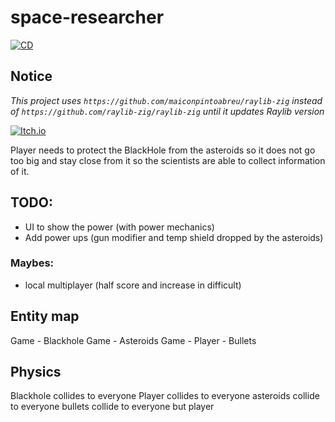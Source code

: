 # space-researcher
[![CD](https://github.com/maiconpintoabreu/space-researcher/actions/workflows/cd.yml/badge.svg)](https://github.com/maiconpintoabreu/space-researcher/actions/workflows/cd.yml)

## Notice
*This project uses `https://github.com/maiconpintoabreu/raylib-zig` instead of `https://github.com/raylib-zig/raylib-zig` until it updates Raylib version*

[![Itch.io](https://static.itch.io/images/badge-color.svg)](https://maiconspas.itch.io/space-researcher?password=1gam)


Player needs to protect the BlackHole from the asteroids so it does not go too big and stay close from it so the scientists are able to collect information of it.


## TODO:
* UI to show the power (with power mechanics)
* Add power ups (gun modifier and temp shield dropped by the asteroids) 

### Maybes:
* local multiplayer (half score and increase in difficult)

## Entity map
Game - Blackhole
Game - Asteroids
Game - Player - Bullets

## Physics

Blackhole collides to everyone
Player collides to everyone
asteroids collide to everyone
bullets collide to everyone but player